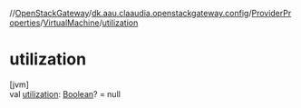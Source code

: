 //[OpenStackGateway](../../../../index.md)/[dk.aau.claaudia.openstackgateway.config](../../index.md)/[ProviderProperties](../index.md)/[VirtualMachine](index.md)/[utilization](utilization.md)

# utilization

[jvm]\
val [utilization](utilization.md): [Boolean](https://kotlinlang.org/api/latest/jvm/stdlib/kotlin/-boolean/index.html)? = null
